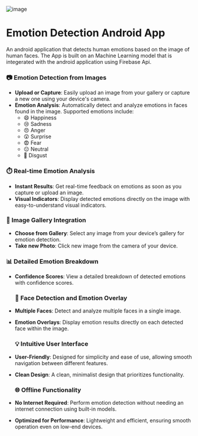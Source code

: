 ![image](https://github.com/user-attachments/assets/47ca897d-e0d1-44dc-bb79-49d2265a9a7c)

 # Emotion Detection Android App

 An android application that detects human emotions based on the image of human faces. The App is built on an Machine Learning model that is integerated with the android application using Firebase Api.

### 📷 Emotion Detection from Images
- **Upload or Capture**: Easily upload an image from your gallery or capture a new one using your device's camera.
- **Emotion Analysis**: Automatically detect and analyze emotions in faces found in the image. Supported emotions include:
  - 😄 Happiness
  - 😢 Sadness
  - 😠 Anger
  - 😲 Surprise
  - 😨 Fear
  - 😐 Neutral
  - 🤢 Disgust
 
 ### ⏱️ Real-time Emotion Analysis
- **Instant Results**: Get real-time feedback on emotions as soon as you capture or upload an image.
- **Visual Indicators**: Display detected emotions directly on the image with easy-to-understand visual indicators.
  
### 📁 Image Gallery Integration
- **Choose from Gallery**: Select any image from your device’s gallery for emotion detection.
- **Take new Photo**: Click new image from the camera of your device.

### 📊 Detailed Emotion Breakdown
- **Confidence Scores**: View a detailed breakdown of detected emotions with confidence scores.

  ### 🧍 Face Detection and Emotion Overlay
- **Multiple Faces**: Detect and analyze multiple faces in a single image.
- **Emotion Overlays**: Display emotion results directly on each detected face within the image.

  ### 💡 Intuitive User Interface
- **User-Friendly**: Designed for simplicity and ease of use, allowing smooth navigation between different features.
- **Clean Design**: A clean, minimalist design that prioritizes functionality.

  ### 🌐 Offline Functionality
- **No Internet Required**: Perform emotion detection without needing an internet connection using built-in models.
- **Optimized for Performance**: Lightweight and efficient, ensuring smooth operation even on low-end devices.
  
